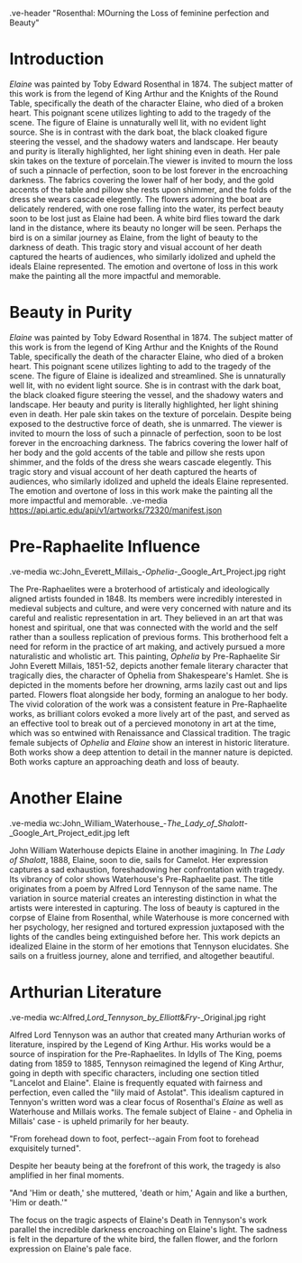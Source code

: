 .ve-header "Rosenthal: MOurning the Loss of feminine perfection and Beauty"

# Introduction
*Elaine* was painted by Toby Edward Rosenthal in 1874. The subject matter of this work is from the legend of King Arthur and the Knights of the Round Table, specifically the death of the character Elaine, who died of a broken heart. This poignant scene utilizes lighting to add to the tragedy of the scene. The figure of Elaine is unnaturally well lit, with no evident light source. She is in contrast with the dark boat, the black cloaked figure steering the vessel, and the shadowy waters and landscape. Her beauty and purity is literally highlighted, her light shining even in death. Her pale skin takes on the texture of porcelain.The viewer is invited to mourn the loss of such a pinnacle of perfection, soon to be lost forever in the encroaching darkness. The fabrics covering the lower half of her body, and the gold accents of the table and pillow she rests upon shimmer, and the folds of the dress she wears cascade elegently. The flowers adorning the boat are delicately rendered, with one rose falling into the water, its perfect beauty soon to be lost just as Elaine had been. A white bird flies toward the dark land in the distance, where its beauty no longer will be seen. Perhaps the bird is on a similar journey as Elaine, from the light of beauty to the darkness of death. This tragic story and visual account of her death captured the hearts of audiences, who similarly idolized and upheld the ideals Elaine represented. The emotion and overtone of loss in this work make the painting all the more impactful and memorable. 

# Beauty in Purity
*Elaine* was painted by Toby Edward Rosenthal in 1874. The subject matter of this work is from the legend of King Arthur and the Knights of the Round Table, specifically the death of the character Elaine, who died of a broken heart. This poignant scene utilizes lighting to add to the tragedy of the scene. The figure of Elaine is idealized and streamlined. She is unnaturally well lit, with no evident light source. She is in contrast with the dark boat, the black cloaked figure steering the vessel, and the shadowy waters and landscape. Her beauty and purity is literally highlighted, her light shining even in death. Her pale skin takes on the texture of porcelain. Despite being exposed to the destructive force of death, she is unmarred. The viewer is invited to mourn the loss of such a pinnacle of perfection, soon to be lost forever in the encroaching darkness. The fabrics covering the lower half of her body and the gold accents of the table and pillow she rests upon shimmer, and the folds of the dress she wears cascade elegently. This tragic story and visual account of her death captured the hearts of audiences, who similarly idolized and upheld the ideals Elaine represented. The emotion and overtone of loss in this work make the painting all the more impactful and memorable.
.ve-media https://api.artic.edu/api/v1/artworks/72320/manifest.json
  
# Pre-Raphaelite Influence
.ve-media wc:John_Everett_Millais_-_Ophelia_-_Google_Art_Project.jpg right

The Pre-Raphaelites were a broterhood of artisticaly and ideologically aligned artists founded in 1848. Its members were incredibly interested in medieval subjects and culture,  and were very concerned with nature and its careful and realistic representation in art. They believed in an art that was honest and spiritual, one that was connected with the world and the self rather than a soulless replication of previous forms. This brotherhood felt a need for reform in the practice of art making, and actively pursued a more naturalistic and wholistic art. 
This painting, *Ophelia* by Pre-Raphaelite Sir John Everett Millais, 1851-52, depicts another female literary character that tragically dies, the character of Ophelia from Shakespeare's Hamlet. She is depicted in the moments before her drowning, arms lazily cast out and lips parted. Flowers float alongside her body, forming an analogue to her body. The vivid coloration of the work was a consistent feature in Pre-Raphaelite works, as brilliant colors evoked a more lively art of the past, and served as an effective tool to break out of a percieved monotony in art at the time, which was so entwined with Renaissance and Classical tradition. The tragic female subjects of *Ophelia* and *Elaine* show an interest in historic literature. Both works show a deep attention to detail in the manner nature is depicted. Both works capture an approaching death and loss of beauty.

# Another Elaine
.ve-media wc:John_William_Waterhouse_-_The_Lady_of_Shalott_-_Google_Art_Project_edit.jpg left

John William Waterhouse depicts Elaine in another imagining. In *The Lady of Shalott*, 1888, Elaine, soon to die, sails for Camelot. Her expression captures a sad exhaustion, foreshadowing her confrontation with tragedy. Its vibrancy of color shows Waterhouse's Pre-Raphaelite past. The title originates from a poem by Alfred Lord Tennyson of the same name. The variation in source material creates an interesting distinction in what the artists were interested in capturing. The loss of beauty is captured in the corpse of Elaine from Rosenthal, while Waterhouse is more concerned with her psychology, her resigned and tortured expression juxtaposed with the lights of the candles being extinguished before her. This work depicts an idealized Elaine in the storm of her emotions that Tennyson elucidates. She sails on a fruitless journey, alone and terrified, and altogether beautiful. 

# Arthurian Literature
.ve-media wc:Alfred,_Lord_Tennyson_by_Elliott_&_Fry_-_Original.jpg right 
 
Alfred Lord Tennyson was an author that created many Arthurian works of literature, inspired by the Legend of King Arthur. His works would be a source of inspiration for the Pre-Raphaelites. In Idylls of The King, poems dating from 1859 to 1885, Tennyson reimagined the legend of King Arthur, going in depth with specific characters, including one section titled "Lancelot and Elaine". Elaine is frequently equated with fairness and perfection, even called the "lily maid of Astolat". This idealism captured in Tennyon's written word was a clear focus of Rosenthal's *Elaine*  as well as Waterhouse and Millais works. The female subject of Elaine - and Ophelia in Millais' case - is upheld primarily for her beauty. 

"From forehead down to foot, perfect--again
From foot to forehead exquisitely turned".

Despite her beauty being at the forefront of this work, the tragedy is also amplified in her final moments. 

"And 'Him or death,' she muttered, 'death or him,'
Again and like a burthen, 'Him or death.'"

The focus on the tragic aspects of Elaine's Death in Tennyson's work parallel the incredible darkness encroaching on Elaine's light. The sadness is felt in the departure of the white bird, the fallen flower, and the forlorn expression on Elaine's pale face. 

